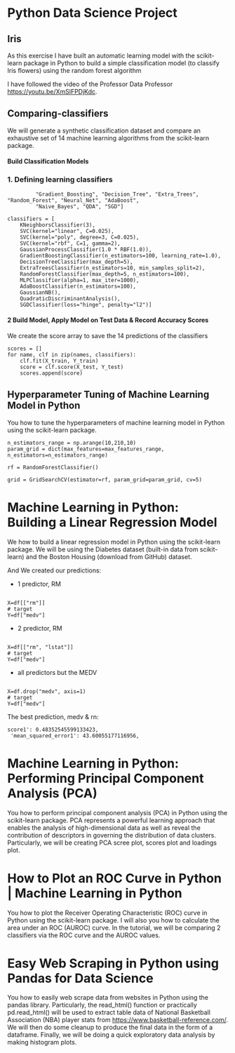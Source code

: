 # Python Data Science Project


## Iris
As this exercise I have built an automatic learning model with the scikit-learn package in Python to build a simple classification model (to classify Iris flowers) using the random forest algorithm


I have followed the video of the Professor Data Professor https://youtu.be/XmSlFPDjKdc.



## Comparing-classifiers

We will generate a synthetic classification dataset and compare an exhaustive set of 14 machine learning algorithms from the scikit-learn package.

####  Build Classification Models
### 1. Defining learning classifiers
~~~names = ["Nearest_Neighbors", "Linear_SVM", "Polynomial_SVM", "RBF_SVM", "Gaussian_Process",
         "Gradient_Boosting", "Decision_Tree", "Extra_Trees", "Random_Forest", "Neural_Net", "AdaBoost",
         "Naive_Bayes", "QDA", "SGD"]
​
classifiers = [
    KNeighborsClassifier(3),
    SVC(kernel="linear", C=0.025),
    SVC(kernel="poly", degree=3, C=0.025),
    SVC(kernel="rbf", C=1, gamma=2),
    GaussianProcessClassifier(1.0 * RBF(1.0)),
    GradientBoostingClassifier(n_estimators=100, learning_rate=1.0),
    DecisionTreeClassifier(max_depth=5),
    ExtraTreesClassifier(n_estimators=10, min_samples_split=2),
    RandomForestClassifier(max_depth=5, n_estimators=100),
    MLPClassifier(alpha=1, max_iter=1000),
    AdaBoostClassifier(n_estimators=100),
    GaussianNB(),
    QuadraticDiscriminantAnalysis(),
    SGDClassifier(loss="hinge", penalty="l2")]
~~~
#### 2 Build Model, Apply Model on Test Data & Record Accuracy Scores
We create the score array to save the 14 predictions of the classifiers
~~~
scores = []
for name, clf in zip(names, classifiers):
    clf.fit(X_train, Y_train)
    score = clf.score(X_test, Y_test)
    scores.append(score)
~~~


## Hyperparameter Tuning of Machine Learning Model in Python
You how to tune the hyperparameters of machine learning model in Python using the scikit-learn package.

~~~ max_features_range = np.arange(1,6,1)
n_estimators_range = np.arange(10,210,10)
param_grid = dict(max_features=max_features_range, n_estimators=n_estimators_range)

rf = RandomForestClassifier()

grid = GridSearchCV(estimator=rf, param_grid=param_grid, cv=5)
~~~


# Machine Learning in Python: Building a Linear Regression Model
We how to build a linear regression model in Python using the scikit-learn package. We will be using the Diabetes dataset (built-in data from scikit-learn) and the Boston Housing (download from GitHub) dataset.

And We created our predictions:
* 1 predictor, RM
~~~

X=df[["rm"]]
# target
Y=df["medv"]
~~~
* 2 predictor, RM
~~~

X=df[["rm", "lstat"]]
# target
Y=df["medv"]
~~~
* all predictors but the MEDV
~~~

X=df.drop("medv", axis=1)
# target
Y=df["medv"]
~~~

The best prediction, medv & rn:
~~~
score1': 0.48352545599133423,
 'mean_squared_error1': 43.60055177116956,
 ~~~


# Machine Learning in Python: Performing Principal Component Analysis (PCA)


You how to perform principal component analysis (PCA) in Python using the scikit-learn package. PCA represents a powerful learning approach that enables the analysis of high-dimensional data as well as reveal the contribution of descriptors in governing the distribution of data clusters. Particularly, we will be creating PCA scree plot, scores plot and loadings plot.


# How to Plot an ROC Curve in Python | Machine Learning in Python

You how to plot the Receiver Operating Characteristic (ROC) curve in Python using the scikit-learn package. I will also you how to calculate the area under an ROC (AUROC) curve. In the tutorial, we will be comparing 2 classifiers via the ROC curve and the AUROC values.

# Easy Web Scraping in Python using Pandas for Data Science

You how to easily web scrape data from websites in Python using the pandas library. Particularly, the read_html() function or practically pd.read_html() will be used to extract table data of National Basketball Association (NBA) player stats from https://www.basketball-reference.com/​. We will then do some cleanup to produce the final data in the form of a dataframe. Finally, we will be doing a quick exploratory data analysis by making histogram plots.
